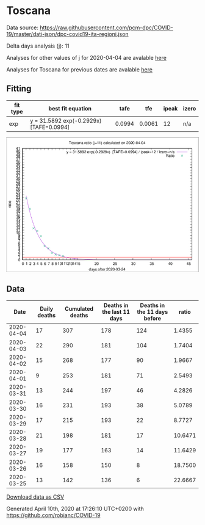 # Toscana

Data source: https://raw.githubusercontent.com/pcm-dpc/COVID-19/master/dati-json/dpc-covid19-ita-regioni.json

Delta days analysis (j): 11

Analyses for other values of j for 2020-04-04 are avalable [here](../README.md)

Analyses for Toscana for previous dates are avalable [here](../../README.md)

## Fitting 
|fit type|best fit equation|tafe|tfe|ipeak|izero|
|-------|-----|--------|------|---|---|
|exp|y = 31.5892 exp(-0.2929x)  [TAFE=0.0994]|0.0994|0.0061|12|n/a|

![Plot](COVID-19_toscana_j11_2020-04-04.png)

## Data
|Date|Daily deaths|Cumulated deaths|Deaths in the last 11 days|Deaths in the 11 days before|ratio|
|----|----------|-----------|-------|--------------------|-----|
|2020-04-04|17|307|178|124|1.4355|
|2020-04-03|22|290|181|104|1.7404|
|2020-04-02|15|268|177|90|1.9667|
|2020-04-01|9|253|181|71|2.5493|
|2020-03-31|13|244|197|46|4.2826|
|2020-03-30|16|231|193|38|5.0789|
|2020-03-29|17|215|193|22|8.7727|
|2020-03-28|21|198|181|17|10.6471|
|2020-03-27|19|177|163|14|11.6429|
|2020-03-26|16|158|150|8|18.7500|
|2020-03-25|13|142|136|6|22.6667|

[Download data as CSV](COVID-19_toscana_j11_2020-04-04.csv)

Generated April 10th, 2020 at 17:26:10 UTC+0200 with https://github.com/robianc/COVID-19
